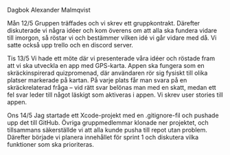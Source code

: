 Dagbok Alexander Malmqvist

Mån 12/5
Gruppen träffades och vi skrev ett gruppkontrakt. Därefter diskuterade vi några idéer och kom överens om att alla ska fundera vidare till imorgon, så röstar vi och bestämmer vilken idé vi går vidare med då. Vi satte också upp trello och en discord server.

Tis 13/5
Vi hade ett möte där vi presenterade våra idéer och röstade fram att vi ska utveckla en app med GPS-karta. Appen ska fungera som en skräckinspirerad quizpromenad, där användaren rör sig fysiskt till olika platser markerade på kartan. På varje plats får man svara på en skräckrelaterad fråga – vid rätt svar belönas man med en skatt, medan ett fel svar leder till något läskigt som aktiveras i appen. Vi skrev user stories till appen.

Ons 14/5
Jag startade ett Xcode-projekt med en .gitignore-fil och pushade upp det till GitHub. Övriga gruppmedlemmar klonade ner projektet, och tillsammans säkerställde vi att alla kunde pusha till repot utan problem. Därefter började vi planera innehållet för sprint 1 och diskutera vilka funktioner som ska prioriteras.
